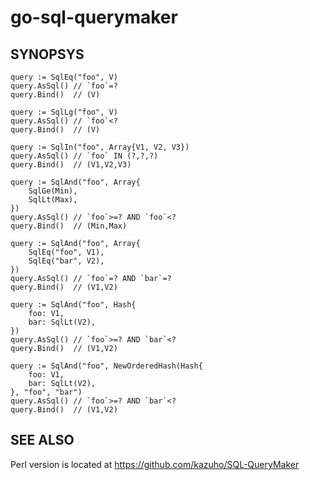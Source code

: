 # go-sql-querymaker

## SYNOPSYS

```
query := SqlEq("foo", V)
query.AsSql() // `foo`=?
query.Bind()  // (V)
```

```
query := SqlLg("foo", V)
query.AsSql() // `foo`<?
query.Bind()  // (V)
```

```
query := SqlIn("foo", Array{V1, V2, V3})
query.AsSql() // `foo` IN (?,?,?)
query.Bind()  // (V1,V2,V3)
```

```
query := SqlAnd("foo", Array{
	SqlGe(Min),
	SqlLt(Max),
})
query.AsSql() // `foo`>=? AND `foo`<?
query.Bind()  // (Min,Max)
```

```
query := SqlAnd("foo", Array{
	SqlEq("foo", V1),
	SqlEq("bar", V2),
})
query.AsSql() // `foo`=? AND `bar`=?
query.Bind()  // (V1,V2)
```

```
query := SqlAnd("foo", Hash{
	foo: V1,
	bar: SqlLt(V2),
})
query.AsSql() // `foo`>=? AND `bar`<?
query.Bind()  // (V1,V2)
```

```
query := SqlAnd("foo", NewOrderedHash(Hash{
	foo: V1,
	bar: SqlLt(V2),
}, "foo", "bar")
query.AsSql() // `foo`>=? AND `bar`<?
query.Bind()  // (V1,V2)
```

## SEE ALSO

Perl version is located at https://github.com/kazuho/SQL-QueryMaker
